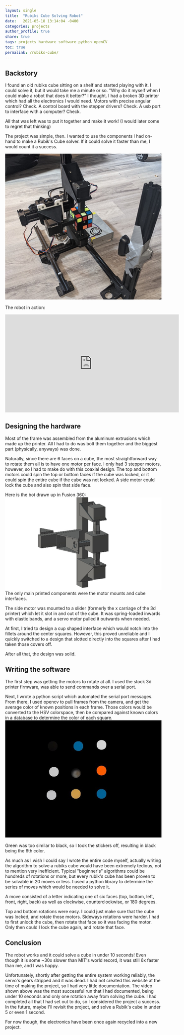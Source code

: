 ```yaml
---
layout: single
title:  "Rubiks Cube Solving Robot"
date:   2021-05-18 13:14:04 -0400
categories: projects
author_profile: true
share: true
tags: projects hardware software python openCV
toc: true
permalink: /rubiks-cube/
---
```



## Backstory
I found an old rubiks cube sitting on a shelf and started playing with it. I could solve it, but it would take me a minute or so.
"Why do it myself when I could make a robot that does it better?" I thought. I had a broken 3D printer which had all the electronics I would need.
Motors with precise angular control? Check. A control board with the stepper drivers? Check. A usb port to interface with a computer? Check. 

All that was left was to put it together and make it work! (I would later come to regret that thinking)

The project was simple, then. I wanted to use the components I had on-hand to make a Rubik's Cube solver. If it could solve it faster than me, I would count it a success.

![Rubiks Cube Solving Bot](/assets/images/rubiks-cube-bot.jpg)

The robot in action:
<iframe width="560" height="315" src="https://www.youtube.com/embed/M4_YzAGSS98" frameborder="0" allow="autoplay; encrypted-media" allowfullscreen></iframe>

## Designing the hardware
Most of the frame was assembled from the aluminum extrusions which made up the printer. All I had to do was bolt them together and the biggest part (physically, anyways) was done.

Naturally, since there are 6 faces on a cube, the most straightforward way to rotate them all is to have one motor per face. I only had 3 stepper motors, however, so I had to make do with this coaxial design.
The top and bottom motors could spin the top or bottom faces if the cube was locked, or it could spin the entire cube if the cube was not locked. A side motor could lock the cube and also spin that side face.

Here is the bot drawn up in Fusion 360:
![Rubiks Cube Solving Bot Model](/assets/images/rubiks-bot-model.jpg)
The only main printed components were the motor mounts and cube interfaces.

The side motor was mounted to a slider (formerly the x carriage of the 3d printer) which let it slot in and out of the cube.
It was spring-loaded inwards with elastic bands, and a servo motor pulled it outwards when needed.


At first, I tried to design a cup shaped interface which would notch into the fillets around the center squares. However, this proved unreliable and I quickly switched to a design that slotted directly into the squares after I had taken those covers off.

After all that, the design was solid.

## Writing the software
The first step was getting the motors to rotate at all. I used the stock 3d printer firmware, was able to send commands over a serial port.

Next, I wrote a python script which automated the serial port messages. From there, I used opencv to pull frames from the camera, and get the average color of known positions in each frame.
Those colors would be converted to the HSV colorspace, then be compared against known colors in a database to determine the color of each square.
![square colors](/assets/images/cube-colors.jpg)

Green was too similar to black, so I took the stickers off, resulting in black being the 6th color.

As much as I wish I could say I wrote the entire code myself, actually writing the algorithm to solve a rubiks cube would have been extremely tedious, not to mention very inefficient.
Typical "beginner's" algorithms could be hundreds of rotations or more, but every rubik's cube has been proven to be solvable in 20 moves or less. I used a python library to determine the series of moves which would be needed to solve it.

A move consisted of a letter indicating one of six faces (top, bottom, left, front, right, back) as well as clockwise, counterclockwise, or 180 degrees.

Top and bottom rotations were easy. I could just make sure that the cube was locked, and rotate those motors. Sideways rotations were harder. I had to first unlock the cube, then rotate that face so it was facing the motor.
Only then could I lock the cube again, and rotate that face.

## Conclusion
The robot works and it could solve a cube in under 10 seconds! Even though it is some ~30x slower than MIT's world record, it was still 6x faster than me, and I was happy.

Unfortunately, shortly after getting the entire system working reliably, the servo's gears stripped and it was dead. I had not created this website at the time of making the project, so I had very little documentation.
The video shown above was the most successful run that I had documented, being under 10 seconds and only one rotation away from solving the cube.
I had completed all that I had set out to do, so I considered the project a success. In the future, maybe I'll revisit the project, and solve a Rubik's cube in under 5 or even 1 second.

For now though, the electronics have been once again recycled into a new project.

